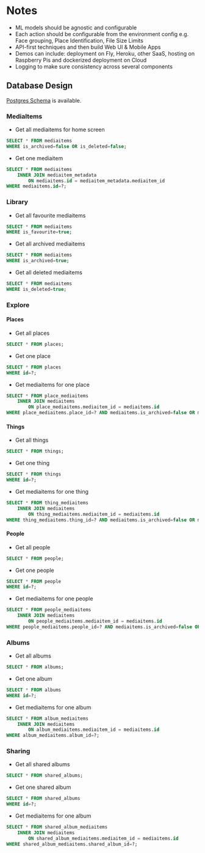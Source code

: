 # Notes

- ML models should be agnostic and configurable
- Each action should be configurable from the environment config e.g. Face grouping, Place Identification, File Size Limits
- API-first techniques and then build Web UI & Mobile Apps
- Demos can include: deployment on Fly, Heroku, other SaaS, hosting on Raspberry Pis and dockerized deployment on Cloud
- Logging to make sure consistency across several components

## Database Design

[Postgres Schema](schema.sql) is available.

### MediaItems
- Get all mediaitems for home screen
```sql
SELECT * FROM mediaitems 
WHERE is_archived=false OR is_deleted=false;
```
- Get one mediaitem
```sql
SELECT * FROM mediaitems 
    INNER JOIN mediaitem_metadata 
        ON mediaitems.id = mediaitem_metadata.mediaitem_id
WHERE mediaitems.id=?;
```

### Library 
- Get all favourite mediaitems
```sql
SELECT * FROM mediaitems 
WHERE is_favourite=true;
```
- Get all archived mediaitems
```sql
SELECT * FROM mediaitems 
WHERE is_archived=true;
```
- Get all deleted mediaitems
```sql
SELECT * FROM mediaitems 
WHERE is_deleted=true;
```

### Explore

#### Places
- Get all places
```sql
SELECT * FROM places;
```
- Get one place
```sql
SELECT * FROM places
WHERE id=?;
```
- Get mediaitems for one place
```sql
SELECT * FROM place_mediaitems 
    INNER JOIN mediaitems 
        ON place_mediaitems.mediaitem_id = mediaitems.id
WHERE place_mediaitems.place_id=? AND mediaitems.is_archived=false OR mediaitems.is_deleted=false;
```

#### Things
- Get all things
```sql
SELECT * FROM things;
```
- Get one thing
```sql
SELECT * FROM things
WHERE id=?;
```
- Get mediaitems for one thing
```sql
SELECT * FROM thing_mediaitems 
    INNER JOIN mediaitems 
        ON thing_mediaitems.mediaitem_id = mediaitems.id
WHERE thing_mediaitems.thing_id=? AND mediaitems.is_archived=false OR mediaitems.is_deleted=false;
```

#### People
- Get all people
```sql
SELECT * FROM people;
```
- Get one people
```sql
SELECT * FROM people
WHERE id=?;
```
- Get mediaitems for one people
```sql
SELECT * FROM people_mediaitems 
    INNER JOIN mediaitems 
        ON people_mediaitems.mediaitem_id = mediaitems.id
WHERE people_mediaitems.people_id=? AND mediaitems.is_archived=false OR mediaitems.is_deleted=false;
```

### Albums
- Get all albums
```sql
SELECT * FROM albums;
```
- Get one album
```sql
SELECT * FROM albums
WHERE id=?;
```
- Get mediaitems for one album
```sql
SELECT * FROM album_mediaitems 
    INNER JOIN mediaitems 
        ON album_mediaitems.mediaitem_id = mediaitems.id
WHERE album_mediaitems.album_id=?;
```

### Sharing
- Get all shared albums
```sql
SELECT * FROM shared_albums;
```
- Get one shared album
```sql
SELECT * FROM shared_albums
WHERE id=?;
```
- Get mediaitems for one album
```sql
SELECT * FROM shared_album_mediaitems 
    INNER JOIN mediaitems 
        ON shared_album_mediaitems.mediaitem_id = mediaitems.id
WHERE shared_album_mediaitems.shared_album_id=?;
```
